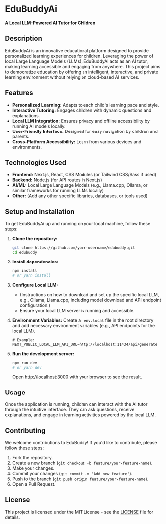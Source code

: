 # EduBuddyAi

**A Local LLM-Powered AI Tutor for Children**

## Description

EduBuddyAi is an innovative educational platform designed to provide personalized learning experiences for children. Leveraging the power of local Large Language Models (LLMs), EduBuddyAi acts as an AI tutor, making learning accessible and engaging from anywhere. This project aims to democratize education by offering an intelligent, interactive, and private learning environment without relying on cloud-based AI services.

## Features

- **Personalized Learning:** Adapts to each child's learning pace and style.
- **Interactive Tutoring:** Engages children with dynamic questions and explanations.
- **Local LLM Integration:** Ensures privacy and offline accessibility by running AI models locally.
- **User-Friendly Interface:** Designed for easy navigation by children and parents.
- **Cross-Platform Accessibility:** Learn from various devices and environments.

## Technologies Used

- **Frontend:** Next.js, React, CSS Modules (or Tailwind CSS/Sass if used)
- **Backend:** Node.js (for API routes in Next.js)
- **AI/ML:** Local Large Language Models (e.g., Llama.cpp, Ollama, or similar frameworks for running LLMs locally)
- **Other:** (Add any other specific libraries, databases, or tools used)

## Setup and Installation

To get EduBuddyAi up and running on your local machine, follow these steps:

1.  **Clone the repository:**

    ```bash
    git clone https://github.com/your-username/edubuddy.git
    cd edubuddy
    ```

2.  **Install dependencies:**

    ```bash
    npm install
    # or yarn install
    ```

3.  **Configure Local LLM:**

    - (Instructions on how to download and set up the specific local LLM, e.g., Ollama, Llama.cpp, including model download and API endpoint configuration.)
    - Ensure your local LLM server is running and accessible.

4.  **Environment Variables:**
    Create a `.env.local` file in the root directory and add necessary environment variables (e.g., API endpoints for the local LLM).

    ```
    # Example:
    NEXT_PUBLIC_LOCAL_LLM_API_URL=http://localhost:11434/api/generate
    ```

5.  **Run the development server:**

    ```bash
    npm run dev
    # or yarn dev
    ```

    Open [http://localhost:3000](http://localhost:3000) with your browser to see the result.

## Usage

Once the application is running, children can interact with the AI tutor through the intuitive interface. They can ask questions, receive explanations, and engage in learning activities powered by the local LLM.

## Contributing

We welcome contributions to EduBuddy! If you'd like to contribute, please follow these steps:

1.  Fork the repository.
2.  Create a new branch (`git checkout -b feature/your-feature-name`).
3.  Make your changes.
4.  Commit your changes (`git commit -m 'Add new feature'`).
5.  Push to the branch (`git push origin feature/your-feature-name`).
6.  Open a Pull Request.

## License

This project is licensed under the MIT License - see the [LICENSE](LICENSE) file for details.
